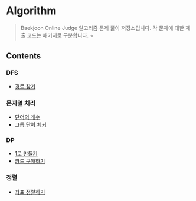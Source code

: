 # Algorithm
> Baekjoon Online Judge 알고리즘 문제 풀이 저장소입니다. 각 문제에 대한 제출 코드는 패키지로 
구분합니다.
:star:

## Contents
 
### DFS
- [경로 찾기](https://www.acmicpc.net/problem/11403)

### 문자열 처리
- [단어의 개수](https://www.acmicpc.net/problem/1152)
- [그룹 단어 체커](https://www.acmicpc.net/problem/1316)

### DP
- [1로 만들기](https://www.acmicpc.net/problem/1463)
- [카드 구매하기](https://www.acmicpc.net/problem/11052)

### 정렬
- [좌표 정렬하기](https://www.acmicpc.net/problem/11650)